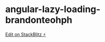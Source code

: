 # angular-lazy-loading-brandonteohph

[Edit on StackBlitz ⚡️](https://stackblitz.com/edit/angular-lazy-loading-brandonteohph)